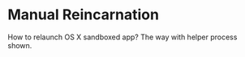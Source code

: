 Manual Reincarnation
====================

How to relaunch OS X sandboxed app? The way with helper process shown.
